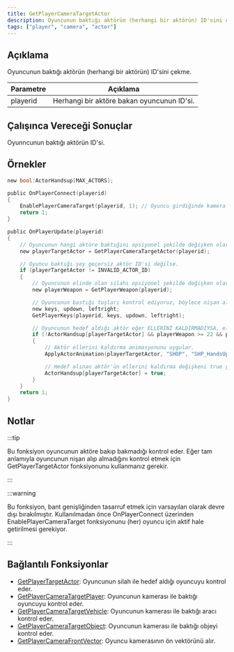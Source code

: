 ```yaml
---
title: GetPlayerCameraTargetActor
description: Oyuncunun baktığı aktörün (herhangi bir aktörün) ID'sini çekme.
tags: ["player", "camera", "actor"]
---
```


<VersionWarnTR version='SA-MP 0.3.7' />

## Açıklama

Oyuncunun baktığı aktörün (herhangi bir aktörün) ID'sini çekme.

| Parametre | Açıklama                                         |
| --------  | ------------------------------------------------ |
| playerid  | Herhangi bir aktöre bakan oyuncunun ID'si.       |

## Çalışınca Vereceği Sonuçlar

Oyunncunun baktığı aktörün ID'si.

## Örnekler

```c
new bool:ActorHandsup[MAX_ACTORS];

public OnPlayerConnect(playerid)
{
    EnablePlayerCameraTarget(playerid, 1); // Oyuncu girdiğinde kamera hedefi etkin hale gelir (1:aktif, 0:kapalı).
    return 1;
}

public OnPlayerUpdate(playerid)
{
    // Oyuncunun hangi aktöre baktığını opsiyonel şekilde değişken olarak tanıttık.
    new playerTargetActor = GetPlayerCameraTargetActor(playerid);

    // Oyuncu baktığı şey geçersiz aktör ID'si değilse.
    if (playerTargetActor != INVALID_ACTOR_ID)
    {
        // Oyuncunun elinde olan silahı opsiyonel şekilde değişken olarak tanıttık.
        new playerWeapon = GetPlayerWeapon(playerid);

        // Oyuncunun bastığı tuşları kontrol ediyoruz, böylece nişan alıp almadığını kontrol ediyoruz.
        new keys, updown, leftright;
        GetPlayerKeys(playerid, keys, updown, leftright);

        // Oyuncunun hedef aldığı aktör eğer ELLERİNİ KALDIRMADIYSA, elindeki silah'ın GTA:SA ID'si 22 üzeri ve 42'den aşağıysa ve AİM tuşuna basıyorsa
        if (!ActorHandsup[playerTargetActor] && playerWeapon >= 22 && playerWeapon <= 42 && keys & KEY_AIM)
        {
            // Aktör ellerini kaldırma animasyonunu uygular.
            ApplyActorAnimation(playerTargetActor, "SHOP", "SHP_HandsUp_Scr",4.1,0,0,0,1,0);

            // Hedef alınan aktör'ün ellerini kaldırma değişkeni true yani aktif/doğru hale gelir.
            ActorHandsup[playerTargetActor] = true;
        }
    }
    return 1;
}
```

## Notlar

:::tip

Bu fonksiyon oyuncunun aktöre bakıp bakmadığı kontrol eder. 
Eğer tam anlamıyla oyuncunun nişan alıp almadığını kontrol etmek için GetPlayerTargetActor fonksiyonunu kullanmanız gerekir.

:::

:::warning

Bu fonksiyon, bant genişliğinden tasarruf etmek için varsayılan olarak devre dışı bırakılmıştır. 
Kullanılmadan önce OnPlayerConnect üzerinden EnablePlayerCameraTarget fonksiyonunu (her) oyuncu için aktif hale getirilmesi gerekiyor.

:::

## Bağlantılı Fonksiyonlar

- [GetPlayerTargetActor](GetPlayerTargetActor): Oyuncunun silah ile hedef aldığı oyuncuyu kontrol eder.
- [GetPlayerCameraTargetPlayer](GetPlayerCameratargetPlayer): Oyuncunun kamerası ile baktığı oyuncuyu kontrol eder.
- [GetPlayerCameraTargetVehicle](GetPlayerCameraTargetVehicle): Oyuncunun kamerası ile baktığı aracı kontrol eder.
- [GetPlayerCameraTargetObject](GetPlayerCameraTargetObject): Oyuncunun kamerası ile baktığı objeyi kontrol eder.
- [GetPlayerCameraFrontVector](GetPlayerCaemraFrontVector): Oyuncu kamerasının ön vektörünü alır.
